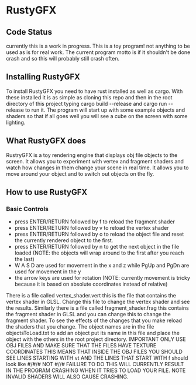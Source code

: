 # RustyGFX
## Code Status
currently this is a work in progress.
This is a toy program! not anything to be used as is for real work.
The current program motto is if it shouldn't be done crash and so this will probably still crash often.
## Installing RustyGFX
To install RustyGFX you need to have rust installed as well as cargo.
With these installed it is as simple as cloning this repo and then in the root directory of this project typing cargo build --release and cargo run --release to run it.
The program will start up with some example objects and shaders so that if all goes well you will see a cube on the screen with some lighting.
## What RustyGFX does
RustryGFX is a toy rendering engine that displays obj file objects to the screen.
It allows you to experiment with vertex and fragment shaders and watch how changes in them change your scene in real time.
It allows you to move around your object and to switch out objects on the fly.
## How to use RustyGFX
### Basic Controls
* press ENTER/RETURN followed by f to reload the fragment shader
* press ENTER/RETURN followed by v to reload the vertex shader
* press ENTER/RETURN followed by o to reload the object file and reset the currently rendered object to the first.
* press ENTER/RETURN followed by n to get the next object in the file loaded
(NOTE: the objects will wrap around to the first after you reach the last)
* W A S D are used for movement in the x and z while PgUp and PgDn are used for movement in the y
* the arrow keys are used for rotation 
(NOTE: currently movement is tricky because it is based on absolute coordinates instead of relative)

There is a file called vertex_shader.vert this is the file that contains the vertex shader in GLSL. 
Change this file to change the vertex shader and see the results.
Similarly there is a file called fragment_shader.frag this contains the fragment shader in GLSL and you can change this to change the fragment shader.
To see the effects of the changes that you make reload the shaders that you change.
The object names are in the file objectsToLoad.txt to add an object put its name in this file and place the object with the others in the root project directory.
IMPORTANT ONLY USE OBJ FILES AND MAKE SURE THAT THE FILES HAVE TEXTURE COORDINATES THIS MEANS THAT INSIDE THE OBJ FILES YOU SHOULD SEE LINES STARTING WITH vt AND THE LINES THAT START WITH  f should look like #/#/# NOT #//# FAILURE TO DO THIS WILL CURRENTLY RESULT IN THE PROGRAM CRASHING WHEN IT TRIES TO LOAD YOUR FILE.
NOTE INVALID SHADERS WILL ALSO CAUSE CRASHING.
